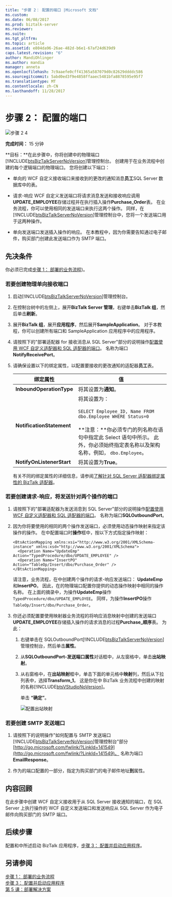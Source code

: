 ```yaml
---
title: "步骤 2： 配置的端口 |Microsoft 文档"
ms.custom: 
ms.date: 06/08/2017
ms.prod: biztalk-server
ms.reviewer: 
ms.suite: 
ms.tgt_pltfrm: 
ms.topic: article
ms.assetid: e804da96-26ae-482d-b6e1-67af24d639d9
caps.latest.revision: "6"
author: MandiOhlinger
ms.author: mandia
manager: anneta
ms.openlocfilehash: 7c9aaefe0cff41365a587079d0c82629ddddc586
ms.sourcegitcommit: 5abd0ed3f9e4858ffaaec5481bfa8878595e95f7
ms.translationtype: MT
ms.contentlocale: zh-CN
ms.lasthandoff: 11/28/2017
---
```

# <a name="step-2-configure-the-ports"></a>步骤 2： 配置的端口
![步骤 2 4](../../adapters-and-accelerators/adapter-oracle-ebs/media/step-2of4.gif "Step_2of4")  
  
 **完成时间：** 15 分钟  
  
 **目标：**在此步骤中，你将创建中的物理端口[!INCLUDE[btsBizTalkServerNoVersion](../../includes/btsbiztalkservernoversion-md.md)]管理控制台。 创建用于在业务流程中创建的每个逻辑端口的物理端口。 您将创建以下端口：  
  
-   单向的 WCF 自定义接收端口来接收到的更改的通知消息**员工**SQL Server 数据库中的表。  
  
-   请求-响应 WCF 自定义发送端口将请求消息发送和接收响应调用**UPDATE_EMPLOYEE**存储过程并在执行插入操作**Purchase_Order**表。 在业务流程，你可以使用相同的发送端口来执行这两个操作。 同样，在[!INCLUDE[btsBizTalkServerNoVersion](../../includes/btsbiztalkservernoversion-md.md)]管理控制台中，您将一个发送端口用于这两种操作。  
  
-   单向发送端口发送插入操作的响应。 在本教程中，因为你需要告知通过电子邮件，购买部门创建此发送端口作为 SMTP 端口。  
  
## <a name="prerequisites"></a>先决条件  
 你必须已完成[步骤 1： 部署的业务流程](../../adapters-and-accelerators/adapter-sql/step-1-deploy-the-orchestration.md))。  
  
### <a name="to-create-a-physical-one-way-receive-port"></a>若要创建物理单向接收端口  
  
1.  启动[!INCLUDE[btsBizTalkServerNoVersion](../../includes/btsbiztalkservernoversion-md.md)]管理控制台。  
  
2.  在控制台树中的左侧上，展开**BizTalk Server 管理**，右键单击**BizTalk 组**，然后单击**刷新**。  
  
3.  展开**BizTalk 组**，展开**应用程序**，然后展开**SampleApplication**。 对于本教程，你可以创建所有端口和 SampleApplication 应用程序中的应用程序。  
  
4.  请按照下的"部署适配器 for 接收消息从 SQL Server"部分的说明操作[配置使用 WCF 自定义适配器和 SQL 适配器的端口](../../adapters-and-accelerators/adapter-sql/configure-a-port-using-the-wcf-custom-adapter-and-sql-adapter.md)。 名称为端口**NotifyReceivePort**。  
  
5.  请确保设置以下的绑定属性，以配置要接收的更改通知的适配器**员工**表。  
  
    |绑定属性|值|  
    |----------------------|-----------|  
    |**InboundOperationType**|将其设置为**通知**。|  
    |**NotificationStatement**|将其设置为：<br /><br /> `SELECT Employee_ID, Name FROM dbo.Employee WHERE Status=0`<br /><br /> **注意：**你必须专门的列名称在语句中指定此 Select 语句中所示。 此外，你必须始终指定表名称以及架构名称，例如， `dbo.Employee`。|  
    |**NotifyOnListenerStart**|将其设置为**True**。|  
  
     有关不同的绑定属性的详细信息，请参阅[了解针对 SQL Server 适配器绑定属性的 BizTalk 适配器](../../adapters-and-accelerators/adapter-sql/read-about-the-biztalk-adapter-for-sql-server-adapter-binding-properties.md)。  
  
### <a name="to-create-a-request-response-send-port-for-two-operations"></a>若要创建请求-响应，将发送针对两个操作的端口  
  
1.  请按照下的"部署适配器为发送消息到 SQL Server"部分的说明操作[配置使用 WCF 自定义适配器和 SQL 适配器的端口](../../adapters-and-accelerators/adapter-sql/configure-a-port-using-the-wcf-custom-adapter-and-sql-adapter.md)。 名称为端口**SQLOutboundPort**。  
  
2.  因为你将要使用的相同的两个操作发送端口，必须使用动态操作映射来指定该操作的操作。 在中配置端口时**操作**框中，按以下方式指定操作映射：  
  
    ```  
    <BtsActionMapping xmlns:xsi="http://www.w3.org/2001/XMLSchema-instance" xmlns:xsd="http://www.w3.org/2001/XMLSchema">  
      <Operation Name="UpdateEmp" Action="TypedProcedure/dbo/UPDATE_EMPLOYEE" />  
      <Operation Name="InsertPO" Action="TableOp/Insert/dbo/Purchase_Order" />  
    </BtsActionMapping>  
    ```  
  
     请注意，业务流程，在中创建两个操作的请求-响应发送端口： **UpdateEmp**和**InsertPO**。 因此，在的物理端口配置你提供的动态操作映射中相同的操作名称。 在上面的摘录中，为操作**UpdateEmp**操作`TypedProcedure/dbo/UPDATE_EMPLOYEE`。 同样，为操作**InsertPO**操作`TableOp/Insert/dbo/Purchase_Order`。  
  
3.  你还必须配置要使用映射器业务流程的将响应消息映射中创建的发送端口**UPDATE_EMPLOYEE**存储插入操作的请求消息的过程**Purchase_顺序**表。 为此：  
  
    1.  右键单击在 SQLOutboundPort[!INCLUDE[btsBizTalkServerNoVersion](../../includes/btsbiztalkservernoversion-md.md)]管理控制台，然后单击**属性**。  
  
    2.  从**SQLOutboundPort-发送端口属性**对话框中，从左窗格中，单击**出站映射**。  
  
    3.  从右窗格中，在**出站映射**框中，单击下面的单元格中**映射**列，然后从下拉列表中，选择**Transform_1**。 这是你在中 BizTalk 业务流程中创建的映射的名称[!INCLUDE[btsVStudioNoVersion](../../includes/btsvstudionoversion-md.md)]。  
  
         单击 **“确定”**。  
  
         ![配置出站映射](../../adapters-and-accelerators/adapter-sql/media/sql-adap-tut-010-map-ports.gif "sql_adap_tut_010_map_ports")  
  
### <a name="to-create-an-smtp-send-port"></a>若要创建 SMTP 发送端口  
  
1.  请按照下的说明操作"如何配置与 SMTP 发送端口[!INCLUDE[btsBizTalkServerNoVersion](../../includes/btsbiztalkservernoversion-md.md)]管理控制台"部分[http://go.microsoft.com/fwlink/?LinkId=141549](http://go.microsoft.com/fwlink/?LinkId=141549)。 名称为端口**EmailResponse**。  
  
2.  作为的端口配置的一部分，指定为购买部门的电子邮件地址**到**属性。  
  
## <a name="what-did-i-just-do"></a>内容回顾  
 在此步骤中创建 WCF 自定义接收用于从 SQL Server 接收通知的端口，在 SQL Server 上执行操作的 WCF 自定义发送端口和发送响应从 SQL Server 作为电子邮件向购买部门的 SMTP 端口。  
  
## <a name="next-steps"></a>后续步骤  
 配置和中所述启动 BizTalk 应用程序，[步骤 3： 配置并启动应用程序](../../adapters-and-accelerators/adapter-sql/step-3-configure-and-start-the-application.md)。  
  
## <a name="see-also"></a>另请参阅  
 [步骤 1： 部署的业务流程](../../adapters-and-accelerators/adapter-sql/step-1-deploy-the-orchestration.md)   
 [步骤 3： 配置并启动应用程序](../../adapters-and-accelerators/adapter-sql/step-3-configure-and-start-the-application.md)   
 [第 5 课：部署解决方案](../../adapters-and-accelerators/adapter-sql/lesson-5-deploy-the-solution.md)